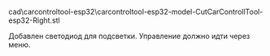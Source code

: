 cad\carcontroltool-esp32\carcontroltool-esp32-model-CutCarControllTool-esp32-Right.stl

Добавлен светодиод для подсветки. Управление должно идти через меню.
